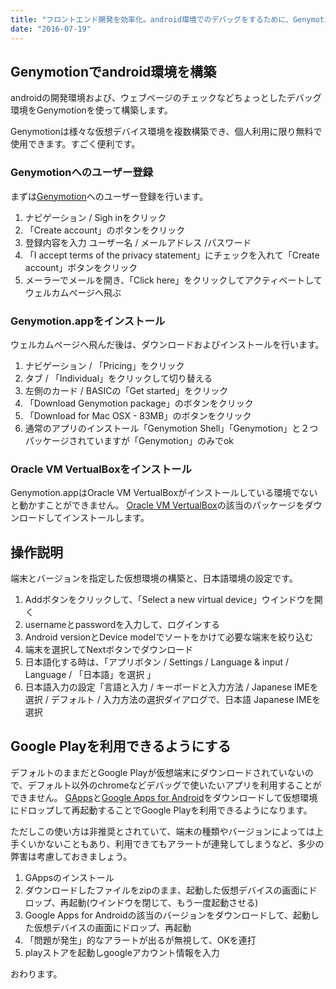 ```yaml
---
title: "フロントエンド開発を効率化。android環境でのデバッグをするために、Genymotionを使うためのまとめ - 『android』"
date: "2016-07-19"
---
```


## Genymotionでandroid環境を構築

androidの開発環境および、ウェブページのチェックなどちょっとしたデバッグ環境をGenymotionを使って構築します。

Genymotionは様々な仮想デバイス環境を複数構築でき、個人利用に限り無料で使用できます。すごく便利です。

### Genymotionへのユーザー登録

まずは[Genymotion](https://www.genymotion.com/)へのユーザー登録を行います。

1. ナビゲーション / Sigh inをクリック
2. 「Create account」のボタンをクリック
3. 登録内容を入力 ユーザー名 / メールアドレス /パスワード
4. 「I accept terms of the privacy statement」にチェックを入れて「Create account」ボタンをクリック
5. メーラーでメールを開き、「Click here」をクリックしてアクティベートしてウェルカムページへ飛ぶ

### Genymotion.appをインストール

ウェルカムページへ飛んだ後は、ダウンロードおよびインストールを行います。

1. ナビゲーション / 「Pricing」をクリック
2. タブ / 「Individual」をクリックして切り替える
3. 左側のカード / BASICの「Get started」をクリック
4. 「Download Genymotion package」のボタンをクリック
5. 「Download for Mac OSX - 83MB」のボタンをクリック
6. 通常のアプリのインストール「Genymotion Shell」「Genymotion」と２つパッケージされていますが「Genymotion」のみでok

### Oracle VM VertualBoxをインストール

Genymotion.appはOracle VM VertualBoxがインストールしている環境でないと動かすことができません。 [Oracle VM VertualBox](http://www.oracle.com/technetwork/server-storage/virtualbox/downloads/index.html?ssSourceSiteId=otnjp)の該当のパッケージをダウンロードしてインストールします。

## 操作説明

端末とバージョンを指定した仮想環境の構築と、日本語環境の設定です。

1. Addボタンをクリックして、「Select a new virtual device」ウインドウを開く
2. usernameとpasswordを入力して、ログインする
3. Android versionとDevice modelでソートをかけて必要な端末を絞り込む
4. 端末を選択してNextボタンでダウンロード
5. 日本語化する時は、「アプリボタン / Settings / Language & input / Language / 「日本語」を選択 」
6. 日本語入力の設定「言語と入力 / キーボードと入力方法 / Japanese IMEを選択 / デフォルト / 入力方法の選択ダイアログで、日本語 Japanese IMEを選択

## Google Playを利用できるようにする

デフォルトのままだとGoogle Playが仮想端末にダウンロードされていないので、デフォルト以外のchromeなどデバッグで使いたいアプリを利用することができません。 [GApps](https://www.androidfilehost.com/?fid=23252070760974384)と[Google Apps for Android](http://stackoverflow.com/questions/17831990/how-do-you-install-google-frameworks-play-accounts-etc-on-a-genymotion-virt)をダウンロードして仮想環境にドロップして再起動することでGoogle Playを利用できるようになります。

ただしこの使い方は非推奨とされていて、端末の種類やバージョンによっては上手くいかないこともあり、利用できてもアラートが連発してしまうなど、多少の弊害は考慮しておきましょう。

1. GAppsのインストール
2. ダウンロードしたファイルをzipのまま、起動した仮想デバイスの画面にドロップ、再起動(ウインドウを閉じて、もう一度起動させる)
3. Google Apps for Androidの該当のバージョンをダウンロードして、起動した仮想デバイスの画面にドロップ、再起動
4. 「問題が発生」的なアラートが出るが無視して、OKを連打
5. playストアを起動しgoogleアカウント情報を入力

おわります。
